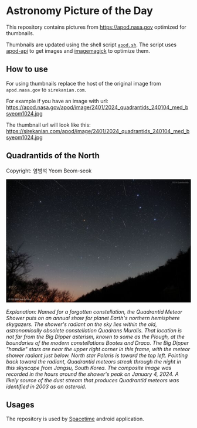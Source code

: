 # Astronomy Picture of the Day

This repository contains pictures from https://apod.nasa.gov optimized for thumbnails.

Thumbnails are updated using the shell script [`apod.sh`](apod.sh). The script
uses [apod-api](https://github.com/nasa/apod-api) to get images and [imagemagick](https://imagemagick.org) to
optimize them.

## How to use

For using thumbnails replace the host of the original image from `apod.nasa.gov` to `sirekanian.com`.

For example if you have an image with url:<br>
https://apod.nasa.gov/apod/image/2401/2024_quadrantids_240104_med_bsyeom1024.jpg

The thumbnail url will look like this:<br>
https://sirekanian.com/apod/image/2401/2024_quadrantids_240104_med_bsyeom1024.jpg

## Quadrantids of the North

Copyright: 염범석 Yeom Beom-seok

[![the picture of the day][1]][2]

_Explanation: Named for a forgotten constellation, the Quadrantid Meteor Shower puts on an annual show for planet Earth's northern hemisphere skygazers. The shower's radiant on the sky lies within the old, astronomically obsolete constellation Quadrans Muralis. That location is not far from the Big Dipper asterism, known to some as the Plough, at the boundaries of the modern constellations Bootes and Draco. The Big Dipper "handle" stars are near the upper right corner in this frame, with the meteor shower radiant just below. North star Polaris is toward the top left. Pointing back toward the radiant, Quadrantid meteors streak through the night in this skyscape from Jangsu, South Korea. The composite image was recorded in the hours around the shower's peak on January 4, 2024. A likely source of the dust stream that produces Quadrantid meteors was identified in 2003 as an asteroid._

## Usages

The repository is used by [Spacetime][3] android application.

[1]: image/2401/2024_quadrantids_240104_med_bsyeom1024.jpg

[2]: https://apod.nasa.gov/apod/image/2401/2024_quadrantids_240104_med_bsyeom1024.jpg

[3]: https://github.com/sirekanian/spacetime
